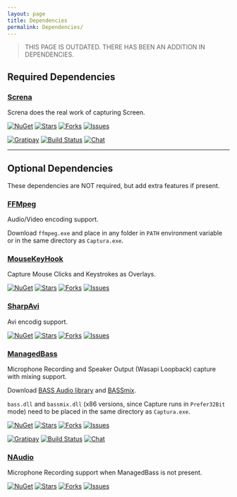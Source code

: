 ```yaml
---
layout: page
title: Dependencies
permalink: Dependencies/
---
```


> THIS PAGE IS OUTDATED. THERE HAS BEEN AN ADDITION IN DEPENDENCIES.

## Required Dependencies

### [Screna](https://github.com/MathewSachin/Screna)
Screna does the real work of capturing Screen.

[![NuGet](https://img.shields.io/nuget/dt/Screna.svg?style=flat-square&label=nuget)](https://nuget.org/packages/Screna)
[![Stars](https://img.shields.io/github/stars/MathewSachin/Screna.svg?style=flat-square)](https://github.com/MathewSachin/Screna/stargazers)
[![Forks](https://img.shields.io/github/forks/MathewSachin/Screna.svg?style=flat-square)](https://github.com/MathewSachin/Screna/fork)
[![Issues](https://img.shields.io/github/issues/MathewSachin/Screna.svg?style=flat-square)](https://github.com/MathewSachin/Screna/issues)

[![Gratipay](https://img.shields.io/gratipay/team/Screna.svg?style=flat-square)](https://gratipay.com/Screna/)
[![Build Status](https://img.shields.io/appveyor/ci/MathewSachin/Screna.svg?style=flat-square)](https://ci.appveyor.com/project/MathewSachin/Screna)
[![Chat](https://img.shields.io/gitter/room/MathewSachin/Screna.svg?style=flat-square)](https://gitter.im/MathewSachin/Screna)

-----------------------------

## Optional Dependencies
These dependencies are NOT required, but add extra features if present.

### [FFMpeg](https://ffmpeg.zeranoe.com/builds/)
Audio/Video encoding support.

Download `ffmpeg.exe` and place in any folder in `PATH` environment variable or in the same directory as `Captura.exe`.

### [MouseKeyHook](https://github.com/gmamaladze/globalmousekeyhook)
Capture Mouse Clicks and Keystrokes as Overlays.

[![NuGet](https://img.shields.io/nuget/dt/MouseKeyHook.svg?style=flat-square&label=nuget)](https://nuget.org/packages/MouseKeyHook)
[![Stars](https://img.shields.io/github/stars/gmamaladze/globalmousekeyhook.svg?style=flat-square)](https://github.com/gmamaladze/globalmousekeyhook/stargazers)
[![Forks](https://img.shields.io/github/forks/gmamaladze/globalmousekeyhook.svg?style=flat-square)](https://github.com/gmamaladze/globalmousekeyhook/fork)
[![Issues](https://img.shields.io/github/issues/gmamaladze/globalmousekeyhook.svg?style=flat-square)](https://github.com/gmamaladze/globalmousekeyhook/issues)

### [SharpAvi](https://github.com/bassill/sharpavi/)
Avi encodig support.

[![NuGet](https://img.shields.io/nuget/dt/SharpAvi.svg?style=flat-square&label=nuget)](https://nuget.org/packages/SharpAvi)
[![Stars](https://img.shields.io/github/stars/bassill/sharpavi.svg?style=flat-square)](https://github.com/bassill/sharpavi/stargazers)
[![Forks](https://img.shields.io/github/forks/bassill/sharpavi.svg?style=flat-square)](https://github.com/bassill/sharpavi/fork)
[![Issues](https://img.shields.io/github/issues/bassill/sharpavi.svg?style=flat-square)](https://github.com/bassill/sharpavi/issues)

### [ManagedBass](https://github.com/ManagedBass/ManagedBass)
Microphone Recording and Speaker Output (Wasapi Loopback) capture with mixing support.

Download [BASS Audio library](http://www.un4seen.com/download.php?bass24) and [BASSmix](http://www.un4seen.com/download.php?bassmix24).

`bass.dll` and `bassmix.dll` (x86 versions, since Capture runs in `Prefer32Bit` mode) need to be placed in the same directory as `Captura.exe`.

[![NuGet](https://img.shields.io/nuget/dt/ManagedBass.svg?style=flat-square&label=nuget)](https://nuget.org/packages/ManagedBass)
[![Stars](https://img.shields.io/github/stars/ManagedBass/ManagedBass.svg?style=flat-square)](https://github.com/ManagedBass/ManagedBass/stargazers)
[![Forks](https://img.shields.io/github/forks/ManagedBass/ManagedBass.svg?style=flat-square)](https://github.com/ManagedBass/ManagedBass/fork)
[![Issues](https://img.shields.io/github/issues/ManagedBass/ManagedBass.svg?style=flat-square)](https://github.com/ManagedBass/ManagedBass/issues)

[![Gratipay](https://img.shields.io/gratipay/team/ManagedBass.svg?style=flat-square)](https://gratipay.com/ManagedBass/)
[![Build Status](https://img.shields.io/appveyor/ci/MathewSachin/ManagedBass.svg?style=flat-square)](https://ci.appveyor.com/project/MathewSachin/managedbass)
[![Chat](https://img.shields.io/gitter/room/ManagedBass/ManagedBass.svg?style=flat-square)](https://gitter.im/ManagedBass/ManagedBass)

### [NAudio](https://github.com/NAudio/NAudio)
Microphone Recording support when ManagedBass is not present.

[![NuGet](https://img.shields.io/nuget/dt/NAudio.svg?style=flat-square&label=nuget)](https://nuget.org/packages/NAudio)
[![Stars](https://img.shields.io/github/stars/naudio/naudio.svg?style=flat-square)](https://github.com/naudio/naudio/stargazers)
[![Forks](https://img.shields.io/github/forks/naudio/naudio.svg?style=flat-square)](https://github.com/naudio/naudio/fork)
[![Issues](https://img.shields.io/github/issues/naudio/naudio.svg?style=flat-square)](https://github.com/naudio/naudio/issues)